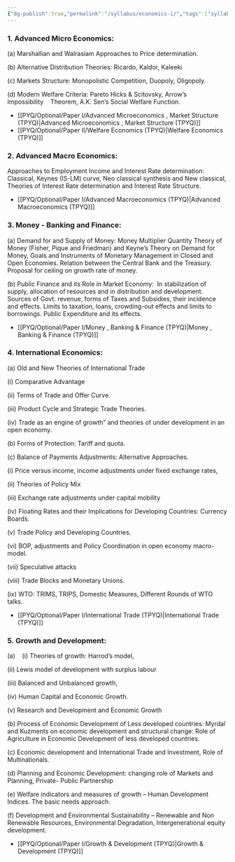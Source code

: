 ```yaml
---
{"dg-publish":true,"permalink":"/syllabus/economics-i/","tags":["syllabus","Navigation"]}
---
```



### 1. Advanced Micro Economics:

(a) Marshallian and Walrasiam Approaches to Price determination.

(b) Alternative Distribution Theories: Ricardo, Kaldor, Kaleeki

(c) Markets Structure: Monopolistic Competition, Duopoly, Oligopoly.

(d) Modern Welfare Criteria: Pareto Hicks & Scitovsky, Arrow’s Impossibility    Theorem, A.K. Sen’s Social Welfare Function. 

- [[PYQ/Optional/Paper I/Advanced Microeconomics , Market Structure (TPYQ)\|Advanced Microeconomics , Market Structure (TPYQ)]]
- [[PYQ/Optional/Paper II/Welfare Economics (TPYQ)\|Welfare Economics (TPYQ)]]


### 2. Advanced Macro Economics:

Approaches to Employment Income and Interest Rate determination:  Classical, Keynes (IS-LM) curve, Neo classical synthesis and New classical, Theories of Interest Rate determination and Interest Rate Structure.
- [[PYQ/Optional/Paper I/Advanced Macroeconomics (TPYQ)\|Advanced Macroeconomics (TPYQ)]]
### 3. Money - Banking and Finance:

(a) Demand for and Supply of Money: Money Multiplier Quantity Theory of Money (Fisher, Pique and Friedman) and Keyne’s Theory on Demand for Money, Goals and Instruments of Monetary Management in Closed and Open Economies. Relation between the Central Bank and the Treasury. Proposal for ceiling on growth rate of money.

(b) Public Finance and its Role in Market Economy:  In stabilization of supply, allocation of resources and in distribution and development. Sources of Govt. revenue, forms of Taxes and Subsidies, their incidence and effects. Limits to taxation, loans, crowding-out effects and limits to borrowings. Public Expenditure and its effects.
- [[PYQ/Optional/Paper I/Money , Banking & Finance (TPYQ)\|Money , Banking & Finance (TPYQ)]]
### 4. International Economics:

(a) Old and New Theories of International Trade

(i) Comparative Advantage

(ii) Terms of Trade and Offer Curve.

(iii) Product Cycle and Strategic Trade Theories.

(iv) Trade as an engine of growth” and theories of under development in an open economy.

(b) Forms of Protection: Tariff and quota.

(c) Balance of Payments Adjustments: Alternative Approaches.

(i) Price versus income, income adjustments under fixed exchange rates,

(ii) Theories of Policy Mix

(iii) Exchange rate adjustments under capital mobility

(iv) Floating Rates and their Implications for Developing Countries: Currency Boards.

(v) Trade Policy and Developing Countries.

(vi) BOP, adjustments and Policy Coordination in open economy macro-model.

(vii) Speculative attacks

(viii) Trade Blocks and Monetary Unions.

(ix) WTO: TRIMS, TRIPS, Domestic Measures, Different Rounds of WTO talks.
- [[PYQ/Optional/Paper I/International Trade (TPYQ)\|International Trade (TPYQ)]]

### 5. Growth and Development:



(a)    (i) Theories of growth: Harrod’s model,

(ii) Lewis model of development with surplus labour

(iii) Balanced and Unbalanced growth,

(iv) Human Capital and Economic Growth.

(v) Research and Development and Economic Growth 

(b) Process of Economic Development of Less developed countries: Myrdal and Kuzments on economic development and structural change: Role of Agriculture in Economic Development of less developed countries.

(c) Economic development and International Trade and Investment, Role of Multinationals.

(d) Planning and Economic Development: changing role of Markets and Planning, Private- Public Partnership

(e) Welfare indicators and measures of growth – Human Development Indices. The basic needs approach.

(f) Development and Environmental Sustainability – Renewable and Non Renewable Resources, Environmental Degradation, Intergenerational equity development.

- [[PYQ/Optional/Paper I/Growth & Development (TPYQ)\|Growth & Development (TPYQ)]]
